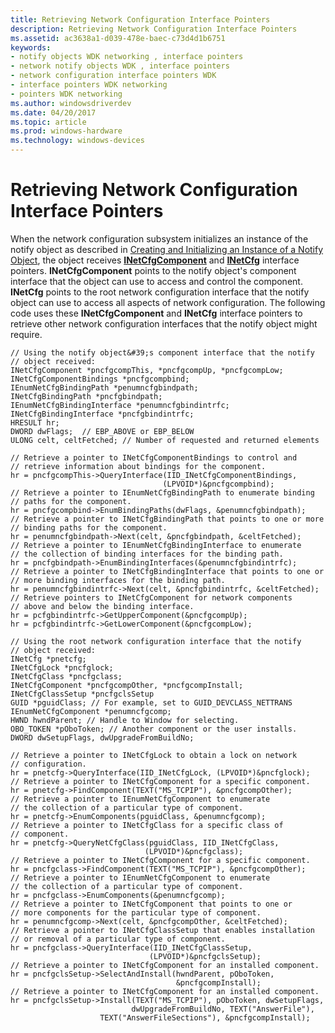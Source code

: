 ```yaml
---
title: Retrieving Network Configuration Interface Pointers
description: Retrieving Network Configuration Interface Pointers
ms.assetid: ac3638a1-d039-478e-baec-c73d4d1b6751
keywords:
- notify objects WDK networking , interface pointers
- network notify objects WDK , interface pointers
- network configuration interface pointers WDK
- interface pointers WDK networking
- pointers WDK networking
ms.author: windowsdriverdev
ms.date: 04/20/2017
ms.topic: article
ms.prod: windows-hardware
ms.technology: windows-devices
---
```


# Retrieving Network Configuration Interface Pointers





When the network configuration subsystem initializes an instance of the notify object as described in [Creating and Initializing an Instance of a Notify Object](creating-and-initializing-an-instance-of-a-notify-object.md), the object receives [**INetCfgComponent**](https://msdn.microsoft.com/library/windows/hardware/ff547715) and [**INetCfg**](https://msdn.microsoft.com/library/windows/hardware/ff547694) interface pointers. **INetCfgComponent** points to the notify object's component interface that the object can use to access and control the component. **INetCfg** points to the root network configuration interface that the notify object can use to access all aspects of network configuration. The following code uses these **INetCfgComponent** and **INetCfg** interface pointers to retrieve other network configuration interfaces that the notify object might require.

```
// Using the notify object&#39;s component interface that the notify 
// object received:
INetCfgComponent *pncfgcompThis, *pncfgcompUp, *pncfgcompLow;
INetCfgComponentBindings *pncfgcompbind;
IEnumNetCfgBindingPath *penumncfgbindpath;
INetCfgBindingPath *pncfgbindpath;
IEnumNetCfgBindingInterface *penumncfgbindintrfc;
INetCfgBindingInterface *pncfgbindintrfc;
HRESULT hr;
DWORD dwFlags;  // EBP_ABOVE or EBP_BELOW
ULONG celt, celtFetched; // Number of requested and returned elements

// Retrieve a pointer to INetCfgComponentBindings to control and 
// retrieve information about bindings for the component.
hr = pncfgcompThis->QueryInterface(IID_INetCfgComponentBindings, 
                                  (LPVOID*)&pncfgcompbind);
// Retrieve a pointer to IEnumNetCfgBindingPath to enumerate binding 
// paths for the component.
hr = pncfgcompbind->EnumBindingPaths(dwFlags, &penumncfgbindpath);
// Retrieve a pointer to INetCfgBindingPath that points to one or more 
// binding paths for the component.
hr = penumncfgbindpath->Next(celt, &pncfgbindpath, &celtFetched);
// Retrieve a pointer to IEnumNetCfgBindingInterface to enumerate 
// the collection of binding interfaces for the binding path.
hr = pncfgbindpath->EnumBindingInterfaces(&penumncfgbindintrfc);
// Retrieve a pointer to INetCfgBindingInterface that points to one or 
// more binding interfaces for the binding path.
hr = penumncfgbindintrfc->Next(celt, &pncfgbindintrfc, &celtFetched);
// Retrieve pointers to INetCfgComponent for network components 
// above and below the binding interface.
hr = pcfgbindintrfc->GetUpperComponent(&pncfgcompUp);
hr = pcfgbindintrfc->GetLowerComponent(&pncfgcompLow);

// Using the root network configuration interface that the notify 
// object received:
INetCfg *pnetcfg;
INetCfgLock *pncfglock;
INetCfgClass *pncfgclass;
INetCfgComponent *pncfgcompOther, *pncfgcompInstall;
INetCfgClassSetup *pncfgclsSetup
GUID *pguidClass; // For example, set to GUID_DEVCLASS_NETTRANS
IEnumNetCfgComponent *penumncfgcomp;
HWND hwndParent; // Handle to Window for selecting.
OBO_TOKEN *pOboToken; // Another component or the user installs.
DWORD dwSetupFlags, dwUpgradeFromBuildNo;
 
// Retrieve a pointer to INetCfgLock to obtain a lock on network 
// configuration.
hr = pnetcfg->QueryInterface(IID_INetCfgLock, (LPVOID*)&pncfglock);
// Retrieve a pointer to INetCfgComponent for a specific component.
hr = pnetcfg->FindComponent(TEXT("MS_TCPIP"), &pncfgcompOther);
// Retrieve a pointer to IEnumNetCfgComponent to enumerate 
// the collection of a particular type of component.
hr = pnetcfg->EnumComponents(pguidClass, &penumncfgcomp);
// Retrieve a pointer to INetCfgClass for a specific class of 
// component.
hr = pnetcfg->QueryNetCfgClass(pguidClass, IID_INetCfgClass, 
                              (LPVOID*)&pncfgclass);
// Retrieve a pointer to INetCfgComponent for a specific component.
hr = pncfgclass->FindComponent(TEXT("MS_TCPIP"), &pncfgcompOther);
// Retrieve a pointer to IEnumNetCfgComponent to enumerate 
// the collection of a particular type of component.
hr = pncfgclass->EnumComponents(&penumncfgcomp);
// Retrieve a pointer to INetCfgComponent that points to one or 
// more components for the particular type of component.
hr = penumncfgcomp->Next(celt, &pncfgcompOther, &celtFetched);
// Retrieve a pointer to INetCfgClassSetup that enables installation 
// or removal of a particular type of component.
hr = pncfgclass->QueryInterface(IID_INetCfgClassSetup, 
                               (LPVOID*)&pncfgclsSetup);
// Retrieve a pointer to INetCfgComponent for an installed component.
hr = pncfgclsSetup->SelectAndInstall(hwndParent, pOboToken,
                                     &pncfgcompInstall);
// Retrieve a pointer to INetCfgComponent for an installed component.
hr = pncfgclsSetup->Install(TEXT("MS_TCPIP"), pOboToken, dwSetupFlags, 
                           dwUpgradeFromBuildNo, TEXT("AnswerFile"), 
                    TEXT("AnswerFileSections"), &pncfgcompInstall);
```

 

 





